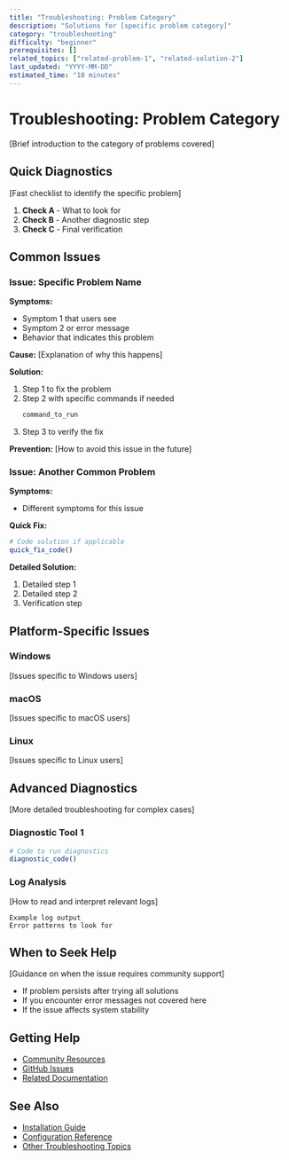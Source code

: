 ```yaml
---
title: "Troubleshooting: Problem Category"
description: "Solutions for [specific problem category]"
category: "troubleshooting"
difficulty: "beginner"
prerequisites: []
related_topics: ["related-problem-1", "related-solution-2"]
last_updated: "YYYY-MM-DD"
estimated_time: "10 minutes"
---
```


# Troubleshooting: Problem Category

[Brief introduction to the category of problems covered]

## Quick Diagnostics

[Fast checklist to identify the specific problem]

1. **Check A** - What to look for
2. **Check B** - Another diagnostic step
3. **Check C** - Final verification

## Common Issues

### Issue: Specific Problem Name

**Symptoms:**
- Symptom 1 that users see
- Symptom 2 or error message
- Behavior that indicates this problem

**Cause:**
[Explanation of why this happens]

**Solution:**
1. Step 1 to fix the problem
2. Step 2 with specific commands if needed
   ```bash
   command_to_run
   ```
3. Step 3 to verify the fix

**Prevention:**
[How to avoid this issue in the future]

### Issue: Another Common Problem

**Symptoms:**
- Different symptoms for this issue

**Quick Fix:**
```julia
# Code solution if applicable
quick_fix_code()
```

**Detailed Solution:**
1. Detailed step 1
2. Detailed step 2
3. Verification step

## Platform-Specific Issues

### Windows

[Issues specific to Windows users]

### macOS

[Issues specific to macOS users]

### Linux

[Issues specific to Linux users]

## Advanced Diagnostics

[More detailed troubleshooting for complex cases]

### Diagnostic Tool 1

```julia
# Code to run diagnostics
diagnostic_code()
```

### Log Analysis

[How to read and interpret relevant logs]

```
Example log output
Error patterns to look for
```

## When to Seek Help

[Guidance on when the issue requires community support]

- If problem persists after trying all solutions
- If you encounter error messages not covered here
- If the issue affects system stability

## Getting Help

- [Community Resources](../resources/community.md)
- [GitHub Issues](https://github.com/defnlnotme/Planar.jl/issues)
- [Related Documentation](../guides/related-guide.md)

## See Also

- [Installation Guide](../getting-started/installation.md)
- [Configuration Reference](../reference/configuration.md)
- [Other Troubleshooting Topics](../troubleshooting/)